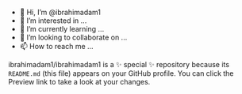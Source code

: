 - 👋 Hi, I’m @ibrahimadam1
- 👀 I’m interested in ...
- 🌱 I’m currently learning ...
- 💞️ I’m looking to collaborate on ...
- 📫 How to reach me ...


ibrahimadam1/ibrahimadam1 is a ✨ special ✨ repository because its `README.md` (this file) appears on your GitHub profile.
You can click the Preview link to take a look at your changes.
